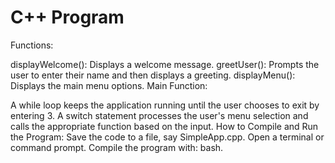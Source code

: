 # C++ Program

Functions:

displayWelcome(): Displays a welcome message.
greetUser(): Prompts the user to enter their name and then displays a greeting.
displayMenu(): Displays the main menu options.
Main Function:

A while loop keeps the application running until the user chooses to exit by entering 3.
A switch statement processes the user's menu selection and calls the appropriate function based on the input.
How to Compile and Run the Program:
Save the code to a file, say SimpleApp.cpp.
Open a terminal or command prompt.
Compile the program with:
bash.
